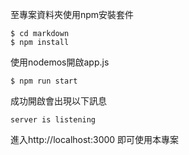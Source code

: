 至專案資料夾使用npm安裝套件

    $ cd markdown
    $ npm install


使用nodemos開啟app.js

    $ npm run start
成功開啟會出現以下訊息

    server is listening
    
進入http://localhost:3000 即可使用本專案